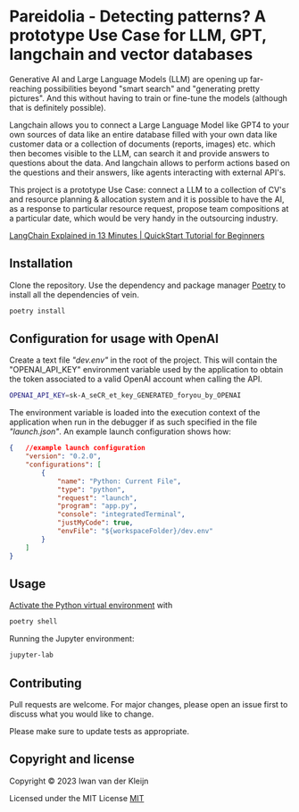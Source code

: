 # Pareidolia - Detecting patterns? A prototype Use Case for LLM, GPT, langchain and vector databases

 Generative AI and Large Language Models (LLM) are opening up far-reaching possibilities beyond "smart search" and "generating pretty pictures". And this without having to train or fine-tune the models (although that is definitely possible).

Langchain allows you to connect a Large Language Model like GPT4 to your own sources of data like an entire database filled with your own data like customer data or a collection of documents (reports, images) etc. which then becomes visible to the LLM, can search it and provide answers to questions about the data. And langchain allows to perform actions based on the questions and their answers, like agents interacting with external API's.

This project is a prototype Use Case: connect a LLM to a collection of CV's and resource planning & allocation system and it is possible to have the AI, as a response to particular resource request, propose team compositions at a particular date, which would be very handy in the outsourcing industry.

[LangChain Explained in 13 Minutes | QuickStart Tutorial for Beginners](https://youtu.be/aywZrzNaKjs)
## Installation

Clone the repository. Use the dependency and package manager [Poetry](https://python-poetry.org/) to install all the dependencies of vein.

```bash
poetry install
```

## Configuration for usage with OpenAI

Create a text file _"dev.env"_ in the root of the project. This will contain the "OPENAI_API_KEY" environment variable used by the application to obtain the token associated to a valid OpenAI account when calling the API.

```bash
OPENAI_API_KEY=sk-A_seCR_et_key_GENERATED_foryou_by_OPENAI
```

The environment variable is loaded into the execution context of the application when run in the debugger if as such specified in the file _"launch.json"_. An example launch configuration shows how:

```json
{   //example launch configuration
    "version": "0.2.0",
    "configurations": [
        {
            "name": "Python: Current File",
            "type": "python",
            "request": "launch",
            "program": "app.py",
            "console": "integratedTerminal",
            "justMyCode": true,
            "envFile": "${workspaceFolder}/dev.env"
        }
    ]
}
```


## Usage
[Activate the Python virtual environment](https://python-poetry.org/docs/basic-usage/#activating-the-virtual-environment) with

```bash
poetry shell
```

Running the Jupyter environment:

```bash
jupyter-lab
```


## Contributing

Pull requests are welcome. For major changes, please open an issue first
to discuss what you would like to change.

Please make sure to update tests as appropriate.

## Copyright and license

Copyright © 2023 Iwan van der Kleijn

Licensed under the MIT License 
[MIT](https://choosealicense.com/licenses/mit/)
